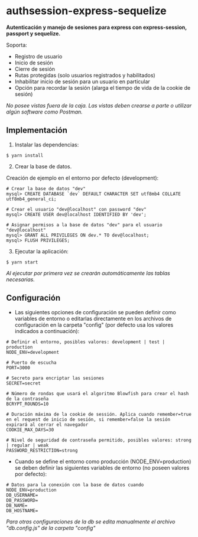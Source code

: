 # authsession-express-sequelize

**Autenticación y manejo de sesiones para express con express-session, passport y sequelize.**

Soporta:

- Registro de usuario
- Inicio de sesión
- Cierre de sesión
- Rutas protegidas (solo usuarios registrados y habilitados)
- Inhabilitar inicio de sesión para un usuario en particular
- Opción para recordar la sesión (alarga el tiempo de vida de la cookie de sesión)

_No posee vistas fuera de la caja. Las vistas deben crearse a parte o utilizar algún software como Postman._

## Implementación

1. Instalar las dependencias:

```
$ yarn install
```

2. Crear la base de datos.

Creación de ejemplo en el entorno por defecto (development):

```
# Crear la base de datos "dev"
mysql> CREATE DATABASE `dev` DEFAULT CHARACTER SET utf8mb4 COLLATE utf8mb4_general_ci;

# Crear el usuario "dev@localhost" con password "dev"
mysql> CREATE USER dev@localhost IDENTIFIED BY 'dev';

# Asignar permisos a la base de datos "dev" para el usuario "dev@localhost"
mysql> GRANT ALL PRIVILEGES ON dev.* TO dev@localhost;
mysql> FLUSH PRIVILEGES;
```

3. Ejecutar la aplicación:

```
$ yarn start
```

_Al ejecutar por primera vez se crearán automáticamente las tablas necesarias._

## Configuración

- Las siguientes opciones de configuración se pueden definir como variables de entorno o editarlas directamente en los archivos de configuración en la carpeta "config" (por defecto usa los valores indicados a continuación):

```
# Definir el entorno, posibles valores: development | test | production
NODE_ENV=development

# Puerto de escucha
PORT=3000

# Secreto para encriptar las sesiones
SECRET=secret

# Número de rondas que usará el algoritmo Blowfish para crear el hash de la contraseña
BCRYPT_ROUNDS=10

# Duración máxima de la cookie de sessión. Aplica cuando remember=true en el request de inicio de sesión, si remember=false la sesión expirará al cerrar el navegador
COOKIE_MAX_DAYS=30

# Nivel de seguridad de contraseña permitido, posibles valores: strong | regular | weak
PASSWORD_RESTRICTION=strong
```

- Cuando se define el entorno como producción (NODE_ENV=production) se deben definir las siguientes variables de entorno (no poseen valores por defecto):

```
# Datos para la conexión con la base de datos cuando NODE_ENV=production
DB_USERNAME=
DB_PASSWORD=
DB_NAME=
DB_HOSTNAME=
```

_Para otras configuraciones de la db se edita manualmente el archivo "db.config.js" de la carpeta "config"_

